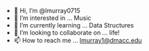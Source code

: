 - 👋 Hi, I’m @lmurray0715
- 👀 I’m interested in ... Music
- 🌱 I’m currently learning ... Data Structures
- 💞️ I’m looking to collaborate on ... life!
- 📫 How to reach me ... lmurray1@dmacc.edu

<!---
lmurray0715/lmurray0715 is a ✨ special ✨ repository because its `README.md` (this file) appears on your GitHub profile.
You can click the Preview link to take a look at your changes.
--->
